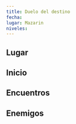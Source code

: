 ```yaml
---
title: Duelo del destino
fecha: 
lugar: Mazarin
niveles: 
---
```


## Lugar



## Inicio



## Encuentros



## Enemigos

